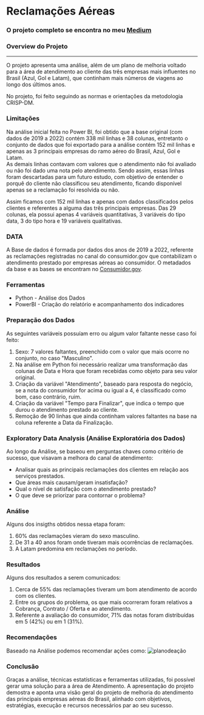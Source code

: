 ﻿# Reclamações Aéreas

### O projeto completo se encontra no meu [Medium]()

### Overview do Projeto
---

O projeto apresenta uma análise, além de um plano de melhoria voltado para a área de atendimento ao cliente das três empresas mais influentes no Brasil (Azul, Gol e Latam), que continham mais números de viagens ao longo dos últimos anos.

No projeto, foi feito seguindo as normas e orientações da metodologia CRISP-DM.

### Limitações

Na análise inicial feita no Power BI, foi obtido que a base original (com dados de 2019 a 2022) contém 338 mil linhas e 38 colunas, entretanto o conjunto de dados que foi exportado para a análise contém 152 mil linhas e apenas as 3 principais empresas do ramo aéreo do Brasil, Azul, Gol e Latam. <br>
As demais linhas contavam com valores que o atendimento não foi avaliado ou não foi dado uma nota pelo atendimento. Sendo assim, essas linhas foram descartadas para um futuro estudo, com objetivo de entender o porquê do cliente não classificou seu atendimento, ficando disponível apenas se a reclamação foi resolvida ou não. <br> 

Assim ficamos com 152 mil linhas e apenas com dados classificados pelos clientes e referentes a alguma das três principais empresas.
Das 29 colunas, ela possui apenas 4 variáveis quantitativas, 3 variáveis do tipo data, 3 do tipo hora e 19 variáveis qualitativas.

### DATA

A Base de dados é formada por dados dos anos de 2019 a 2022, referente as reclamações registradas no canal do consumidor.gov que contabilizam o atendimento prestado por empresas aéreas ao consumidor.
O metadados da base e as bases se encontram no [Consumidor.gov](https://www.anac.gov.br/acesso-a-informacao/dados-abertos/areas-de-atuacao/voos-e-operacoes-aereas/dados-do-consumidor-gov).

### Ferramentas

- Python - Análise dos Dados
- PowerBI - Criação do relatório e acompanhamento dos indicadores


### Preparação dos Dados
As seguintes variáveis possuíam erro ou algum valor faltante nesse caso foi feito:
1. Sexo: 7 valores faltantes, preenchido com o valor que mais ocorre no conjunto, no caso "Masculino".
2. Na análise em Python foi necessário realizar uma transformação das colunas de Data e Hora que foram recebidas como objeto para seu valor original.
3. Criação da variável "Atendimento", baseado para resposta do negócio, se a nota do consumidor for acima ou igual a 4, é classificado como bom, caso contrário, ruim.
4. Criação da variável "Tempo para Finalizar", que indica o tempo que durou o atendimento prestado ao cliente.
5. Remoção de 90 linhas que ainda continham valores faltantes na base na coluna referente a Data da Finalização.


### Exploratory Data Analysis (Análise Exploratória dos Dados)

Ao longo da Análise, se baseou em perguntas chaves como critério de sucesso, que visavam a melhora do canal de atendimento: 

- Analisar quais as principais reclamações dos clientes em relação aos serviços prestados.
- Que áreas mais causam/geram insatisfação?
- Qual o nível de satisfação com o atendimento prestado?
- O que deve se priorizar para contornar o problema?

### Análise

Alguns dos insigths obtidos nessa etapa foram: 

1. 60% das reclamações vieram do sexo masculino.
2. De 31 a 40 anos foram onde tiveram mais ocorrências de reclamações.
3. A Latam predomina em reclamações no período.


### Resultados

Alguns dos resultados a serem comunicados:
1. Cerca de 55% das reclamações tiveram um bom atendimento de acordo com os clientes.
2. Entre os grupos do problema, os que mais ocorreram foram relativos a Cobrança, Contrato / Oferta e ao atendimento.
3. Referente a avaliação do consumidor, 71% das notas foram distribuídas em 5 (42%) ou em 1 (31%).

### Recomendações

Baseado na Análise podemos recomendar ações como:
![planodeação](https://github.com/kauabuc/ReclamacoesAereas/blob/main/gr%C3%A1ficos/planodeacao.jpg)

### Conclusão

Graças a análise, técnicas estatísticas e ferramentas utilizadas, foi possível gerar uma solução para a área de Atendimento.
A apresentação do projeto demostra e aponta uma visão geral do projeto de melhoria do atendimento das principais empresas aéreas do Brasil, alinhado com objetivos, estratégias, execução e recursos necessários par ao seu sucesso.


